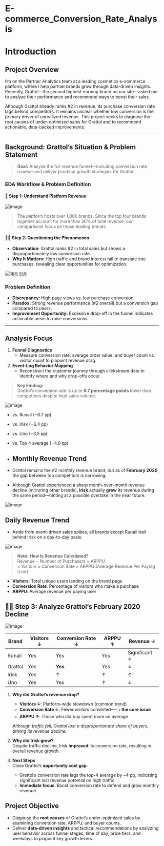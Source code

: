# E-commerce_Conversion_Rate_Analysis
# Introduction

## Project Overview
I’m on the Partner Analytics team at a leading cosmetics e-commerce platform, where I help partner brands grow through data-driven insights. Recently, Grattol—the second highest-earning brand on our site—asked me to analyze their performance and recommend ways to boost their sales.

Although Grattol already ranks #2 in revenue, its purchase conversion rate lags behind competitors. It remains unclear whether low conversion is the primary driver of unrealized revenue. This project seeks to diagnose the root causes of under-optimized sales for Grattol and to recommend actionable, data-backed improvements.

---

## Background: Grattol’s Situation & Problem Statement
  
> **Goal:** Analyze the full revenue funnel—including conversion rate issues—and deliver practical growth strategies for Grattol.

### EDA Workflow & Problem Definition

#### 👀 Step 1: Understand Platform Revenue

![image](https://github.com/user-attachments/assets/41e654a0-92c2-4dfb-b2b8-13d20cd31a0c)

> The platform hosts over 1,000 brands. Since the top four brands together account for more than 30% of total revenue, our comparisons focus on those leading brands.

#### 👀🧭 Step 2: Questioning the Phenomenon  
- **Observation:** Grattol ranks #2 in total sales but shows a disproportionately low conversion rate.  
- **Why It Matters:** High traffic and brand interest fail to translate into purchases, revealing clear opportunities for optimization.

![제목 없음](https://github.com/user-attachments/assets/2acc38c0-4402-49aa-8b72-90ffa058c77a)


### Problem Definition
- **Discrepancy:** High page views vs. low purchase conversion.  
- **Paradox:** Strong revenue performance (#2 overall) but a conversion gap compared to peers.  
- **Improvement Opportunity:** Excessive drop-off in the funnel indicates actionable areas to raise conversions.

---

## Analysis Focus
1. **Funnel Diagnostics**  
   - Measure conversion rate, average order value, and buyer count vs. visitor count to pinpoint revenue drag.  
2. **Event-Log Behavior Mapping**  
   - Reconstruct the customer journey through clickstream data to identify where and why drop-offs occur.

> **Key Finding:**  
> Grattol’s conversion rate is up to **6.7 percentage points** lower than competitors despite high sales volume.

![image](https://github.com/user-attachments/assets/6afb912f-44af-4019-85b4-05a3b225abd7)

- vs. Runail (−6.7 pp)  
- vs. Irisk (−6.4 pp)  
- vs. Uno (−3.5 pp)  
- vs. Top 4 average (−4.0 pp)

- ## Monthly Revenue Trend
- Grattol remains the #2 monthly revenue brand, but as of **February 2020**, the gap between top competitors is narrowing.
- Although Grattol experienced a sharp month-over-month revenue decline (mirroring other brands), **Irisk** actually **grew** its revenue during the same period—hinting at a possible overtake in the near future.

![image](https://github.com/user-attachments/assets/c57a5659-46e8-4ec9-9b15-5a1be558d29b)


## Daily Revenue Trend
- Aside from event-driven sales spikes, all brands except Runail trail behind Irisk on a day-to-day basis.

![image](https://github.com/user-attachments/assets/8b6bb9c6-efbb-4461-a306-7e3ea63ded3b)


> **Note: How Is Revenue Calculated?**  
> Revenue = Number of Purchasers × ARPPU  
> = Visitors × Conversion Rate × ARPPU (Average Revenue Per Paying User)

- **Visitors**: Total unique users landing on the brand page  
- **Conversion Rate**: Percentage of visitors who make a purchase  
- **ARPPU**: Average revenue per paying user

## 👀🧭 Step 3: Analyze Grattol’s February 2020 Decline

![image](https://github.com/user-attachments/assets/8e4e12be-bcc0-4c6f-bfb3-c6efe2f705f1)


| Brand   | Visitors ↓ | Conversion Rate ↓ | ARPPU ↑ | Revenue ↓  |
|---------|------------|-------------------|---------|------------|
| Runail  | Yes        | Yes               | Yes     | Significant ↓ |
| Grattol | Yes        | **Yes**           | Yes     | ↓          |
| Irisk   | Yes        | ↑                 | ↑       | ↑          |
| Uno     | Yes        | Yes               | ↑       | ↓          |

1. **Why did Grattol’s revenue drop?**  
   - **Visitors ↓**: Platform-wide slowdown (common trend)  
   - **Conversion Rate ↓**: Fewer visitors converted—👈 **the core issue**  
   - **ARPPU ↑**: Those who did buy spent more on average  

   _Although traffic fell, Grattol lost a disproportionate share of buyers, driving its revenue decline._

2. **Why did Irisk grow?**  
   Despite traffic decline, Irisk **improved** its conversion rate, resulting in overall revenue growth.

3. **Next Steps**  
   Close Grattol’s **opportunity cost gap**:  
   - Grattol’s conversion rate lags the top-4 average by ~4 pp, indicating significant lost revenue potential on high traffic.  
   - **Immediate focus**: Boost conversion rate to defend and grow monthly revenue.

## Project Objective
- Diagnose the **root causes** of Grattol’s under-optimized sales by examining conversion rate, ARPPU, and buyer counts.  
- Deliver **data-driven insights** and tactical recommendations by analyzing user behavior across funnel stages, time of day, price tiers, and weekdays to pinpoint key growth levers.


